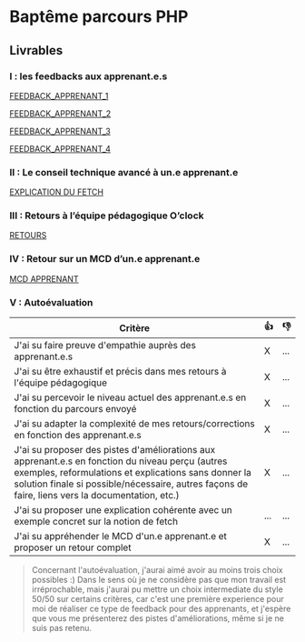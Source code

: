 # Baptême parcours PHP

## Livrables

### I : les feedbacks aux apprenant.e.s
[FEEDBACK_APPRENANT_1](/feedback_apprenant_1.md)

[FEEDBACK_APPRENANT_2](/feedback_apprenant_2.md)

[FEEDBACK_APPRENANT_3](/feedback_apprenant_3.md)

[FEEDBACK_APPRENANT_4](/feedback_apprenant_4.md)

### II : Le conseil technique avancé à un.e apprenant.e
[EXPLICATION DU FETCH](/fetch.md)

### III : Retours à l’équipe pédagogique O’clock
[RETOURS](/retours.md)

### IV : Retour sur un MCD d’un.e apprenant.e
[MCD APPRENANT](/mcd_apprenant.md)

### V : Autoévaluation

| Critère | 👍 | 👎 |
| ---------------- |--| ---------------- | 
| J'ai su faire preuve d'empathie auprès des apprenant.e.s | X | ... |
| J'ai su être exhaustif et précis dans mes retours à l'équipe pédagogique | X | ... |
| J'ai su percevoir le niveau actuel des apprenant.e.s en fonction du parcours envoyé | X | ... |
| J'ai su adapter la complexité de mes retours/corrections en fonction des apprenant.e.s  | X | ... |
| J'ai su proposer des pistes d'améliorations aux apprenant.e.s en fonction du niveau perçu (autres exemples, reformulations et explications sans donner la solution finale si possible/nécessaire, autres façons de faire, liens vers la documentation, etc.) | X | ... |
| J'ai su proposer une explication cohérente avec un exemple concret sur la notion de fetch | ... | ... |
| J'ai su appréhender le MCD d'un.e apprenant.e et proposer un retour complet | X | ... |

> Concernant l'autoévaluation, j'aurai aimé avoir au moins trois choix possibles :)
> Dans le sens où je ne considère pas que mon travail est irréprochable, mais j'aurai pu mettre un choix intermediate du style 50/50 sur certains critères, car c'est une première experience pour moi de réaliser ce type de feedback pour des apprenants, et j'espère que vous me présenterez des pistes d'améliorations, même si je ne suis pas retenu. 
    